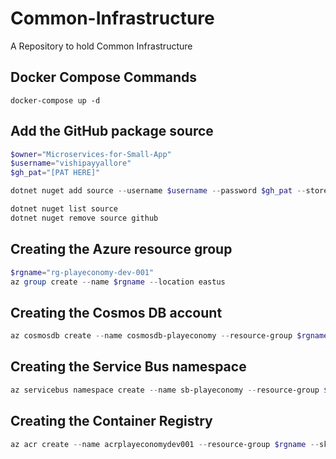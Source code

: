 # Common-Infrastructure

A Repository to hold Common Infrastructure

## Docker Compose Commands

```dockercompose
docker-compose up -d
```

## Add the GitHub package source

```powershell
$owner="Microservices-for-Small-App"
$username="vishipayyallore"
$gh_pat="[PAT HERE]"

dotnet nuget add source --username $username --password $gh_pat --store-password-in-clear-text --name gHmicroservices "https://nuget.pkg.github.com/$owner/index.json"

dotnet nuget list source
dotnet nuget remove source github
```

## Creating the Azure resource group

```powershell
$rgname="rg-playeconomy-dev-001"
az group create --name $rgname --location eastus
```

## Creating the Cosmos DB account

```powershell
az cosmosdb create --name cosmosdb-playeconomy --resource-group $rgname --kind MongoDB --enable-free-tier
```

## Creating the Service Bus namespace

```powershell
az servicebus namespace create --name sb-playeconomy --resource-group $rgname --sku Standard 
```

## Creating the Container Registry

```powershell
az acr create --name acrplayeconomydev001 --resource-group $rgname --sku Basic
```

